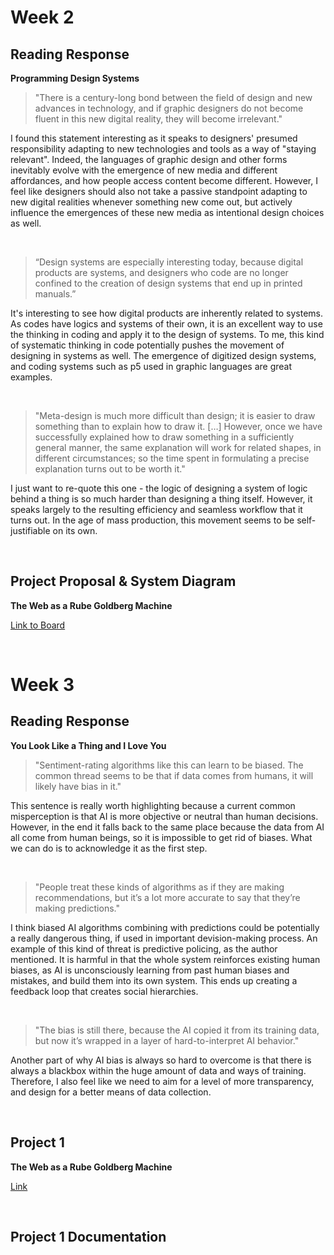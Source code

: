 # Week 2

## Reading Response
**Programming Design Systems**

>"There is a century-long bond between the field of design and new advances in technology, and if graphic designers do not become fluent in this new digital reality, they will become irrelevant."

I found this statement interesting as it speaks to designers' presumed responsibility adapting to new technologies and tools as a way of "staying relevant". Indeed, the languages of graphic design and other forms inevitably evolve with the emergence of new media and different affordances, and how people access content become different. However, I feel like designers should also not take a passive standpoint adapting to new digital realities whenever something new come out, but actively influence the emergences of these new media as intentional design choices as well.  

<br/>

>“Design systems are especially interesting today, because digital products are systems, and designers who code are no longer confined to the creation of design systems that end up in printed manuals.”

It's interesting to see how digital products are inherently related to systems. As codes have logics and systems of their own, it is an excellent way to use the thinking in coding and apply it to the design of systems. To me, this kind of systematic thinking in code potentially pushes the movement of designing in systems as well. The emergence of digitized design systems, and coding systems such as p5 used in graphic languages are great examples.  

<br/>

>"Meta-design is much more difficult than design; it is easier to draw something than to explain how to draw it. […] However, once we have successfully explained how to draw something in a sufficiently general manner, the same explanation will work for related shapes, in different circumstances; so the time spent in formulating a precise explanation turns out to be worth it."

I just want to re-quote this one - the logic of designing a system of logic behind a thing is so much harder than designing a thing itself. However, it speaks largely to the resulting efficiency and seamless workflow that it turns out. In the age of mass production, this movement seems to be self-justifiable on its own.  

<br/>


## Project Proposal & System Diagram
**The Web as a Rube Goldberg Machine**

<a href="https://miro.com/app/board/o9J_lXZSoVM=/" target="_blank">Link to Board</a>

<br/>


# Week 3

## Reading Response
**You Look Like a Thing and I Love You**

>"Sentiment-rating algorithms like this can learn to be biased. The common thread seems to be that if data comes from humans, it will likely have bias in it."

This sentence is really worth highlighting because a current common misperception is that AI is more objective or neutral than human decisions. However, in the end it falls back to the same place because the data from AI all come from human beings, so it is impossible to get rid of biases. What we can do is to acknowledge it as the first step.

<br/>

>"People treat these kinds of algorithms as if they are making recommendations, but it’s a lot more accurate to say that they’re making predictions."

I think biased AI algorithms combining with predictions could be potentially a really dangerous thing, if used in important devision-making process. An example of this kind of threat is predictive policing, as the author mentioned. It is harmful in that the whole system reinforces existing human biases, as AI is unconsciously learning from past human biases and mistakes, and build them into its own system. This ends up creating a feedback loop that creates social hierarchies.

<br/>

>"The bias is still there, because the AI copied it from its training data, but now it’s wrapped in a layer of hard-to-interpret AI behavior."

Another part of why AI bias is always so hard to overcome is that there is always a blackbox within the huge amount of data and ways of training. Therefore, I also feel like we need to aim for a level of more transparency, and design for a better means of data collection.

<br/>


## Project 1
**The Web as a Rube Goldberg Machine**

<a href="https://kateladenheim.github.io/MDP-CreativeTech/rube-goldberg/rb-start.html" target="_blank">Link</a>

<br/>


## Project 1 Documentation
